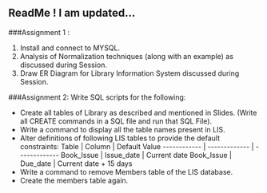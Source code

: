 ## ReadMe ! I am updated...

###Assignment 1 :
1. Install and connect to MYSQL.
2. Analysis of Normalization techniques (along with an example) as discussed during Session.
3. Draw ER Diagram for Library Information System discussed during Session.


###Assignment 2:
Write SQL scripts for the following:

* Create all tables of Library as described and mentioned in Slides. (Write all CREATE commands in a SQL file and run that SQL File).
* Write a command to display all the table names present in LIS.
* Alter definitions of following LIS tables to provide the default constraints:
Table | Column | Default Value
------------ | ------------- | -------------
Book_Issue | Issue_date | Current date
Book_Issue | Due_date | Current date + 15 days
* Write a command to remove Members table of the LIS database.
* Create the members table again.



